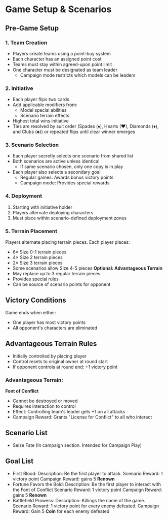 # Game Setup & Scenarios

## Pre-Game Setup

### 1. Team Creation
- Players create teams using a point-buy system
- Each character has an assigned point cost
- Teams must stay within agreed-upon point limit
- One character must be designated as team leader
  - Campaign mode restricts which models can be leaders

### 2. Initiative
- Each player flips two cards
- Add applicable modifiers from:
  - Model special abilities
  - Scenario terrain effects
- Highest total wins initiative
- Ties are resolved by suit order (Spades (♠), Hearts (♥), Diamonds (♦), and Clubs (♣)) or repeated flips until clear winner emerges

### 3. Scenario Selection
- Each player secretly selects one scenario from shared list
- Both scenarios are active unless identical
  - If same scenario chosen, only one copy is in play
- Each player also selects a secondary goal
  - Regular games: Awards bonus victory points
  - Campaign mode: Provides special rewards

### 4. Deployment
1. Starting with initiative holder
2. Players alternate deploying characters
3. Must place within scenario-defined deployment zones

### 5. Terrain Placement
Players alternate placing terrain pieces. Each player places:
- 6× Size 0-1 terrain pieces
- 4× Size 2 terrain pieces
- 2× Size 3 terrain pieces
- Some scenarios allow Size 4-5 pieces
**Optional: Advantageous Terrain**
- May replace up to 3 regular terrain pieces
- Provides special rules
- Can be source of scenario points for opponent

## Victory Conditions
Game ends when either:
- One player has most victory points
- All opponent's characters are eliminated

## Advantageous Terrain Rules
- Initially controlled by placing player
- Control resets to original owner at round start
- If opponent controls at round end: +1 victory point

### Advantageous Terrain:

**Font of Conflict**
- Cannot be destroyed or moved
- Requires interaction to control
- Effect: Controlling team's leader gets +1 on all attacks
- Campaign Reward: Grants "License for Conflict" to all who interact

## Scenario List

- Seize Fate (In campaign section. Intended for Campaign Play)

## Goal List

- First Blood:
    Description: Be the first player to attack.
    Scenario Reward: 1 victory point
    Campaign Reward: gains 5 **Renown**
- Fortune Favors the Bold: 
    Description: Be the first player to interact with the Font of Conflict 
    Scenario Reward: 1 victory point
    Campaign Reward: gains 5 **Renown**
- Battlefield Prowess:
    Description: Killings the name of the game.
    Scenario Reward: 1 victory point for every enemy defeated.
    Campaign Reward: Gain 5 **Coin** for each enemy defeated